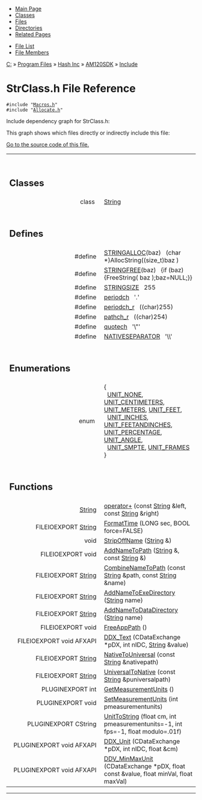 <div class="tabs">

- [Main Page](index.md)
- [Classes](annotated.md)
- <span id="current">[Files](files.md)</span>
- [Directories](dirs.md)
- [Related Pages](pages.md)

</div>

<div class="tabs">

- [File List](files.md)
- [File Members](globals.md)

</div>

<div class="nav">

<a href="dir_C_3A_2F.md" class="el">C:</a> » <a href="dir_C_3A_2FProgram_20Files_2F.md" class="el">Program Files</a> » <a href="dir_C_3A_2FProgram_20Files_2FHash_20Inc_2F.md" class="el">Hash Inc</a> » <a href="dir_C_3A_2FProgram_20Files_2FHash_20Inc_2FAM120SDK_2F.md" class="el">AM120SDK</a> » <a href="dir_C_3A_2FProgram_20Files_2FHash_20Inc_2FAM120SDK_2FInclude_2F.md" class="el">Include</a>

</div>

# StrClass.h File Reference

`#include "`<a href="Macros_8h-source.md" class="el"><code>Macros.h</code></a>`"`  
`#include "`<a href="Allocate_8h-source.md" class="el"><code>Allocate.h</code></a>`"`  

Include dependency graph for StrClass.h:

<span class="image placeholder" original-image-src="StrClass_8h__incl.gif" original-image-title="" border="0" usemap="#C:/Program Files/Hash Inc/AM120SDK/Include/StrClass.h_map"></span>

This graph shows which files directly or indirectly include this file:

<span class="image placeholder" original-image-src="StrClass_8h__dep__incl.gif" original-image-title="" border="0" usemap="#C:/Program Files/Hash Inc/AM120SDK/Include/StrClass.hdep_map"></span>

[Go to the source code of this file.](StrClass_8h-source.md)

<table data-border="0" data-cellpadding="0" data-cellspacing="0">
<colgroup>
<col style="width: 50%" />
<col style="width: 50%" />
</colgroup>
<tbody>
<tr>
<td></td>
<td></td>
</tr>
<tr>
<td colspan="2"><br />
&#10;<h2 id="classes">Classes</h2></td>
</tr>
<tr>
<td class="memItemLeft" style="text-align: right;" data-nowrap="" data-valign="top">class  </td>
<td class="memItemRight" data-valign="bottom"><a href="classString.md" class="el">String</a></td>
</tr>
<tr>
<td colspan="2"><br />
&#10;<h2 id="defines">Defines</h2></td>
</tr>
<tr>
<td class="memItemLeft" style="text-align: right;" data-nowrap="" data-valign="top">#define </td>
<td class="memItemRight" data-valign="bottom"><a href="StrClass_8h.md#75182ea92150576691f96b546330a5a8" class="el">STRINGALLOC</a>(baz)   (char *)AllocString((size_t)baz )</td>
</tr>
<tr>
<td class="memItemLeft" style="text-align: right;" data-nowrap="" data-valign="top">#define </td>
<td class="memItemRight" data-valign="bottom"><a href="StrClass_8h.md#53d272522fb64973a9e71b09c7e331ea" class="el">STRINGFREE</a>(baz)   {if (baz){FreeString( baz );baz=NULL;}}</td>
</tr>
<tr>
<td class="memItemLeft" style="text-align: right;" data-nowrap="" data-valign="top">#define </td>
<td class="memItemRight" data-valign="bottom"><a href="StrClass_8h.md#3cdd16839fb5a19ff51dd8efe478b664" class="el">STRINGSIZE</a>   255</td>
</tr>
<tr>
<td class="memItemLeft" style="text-align: right;" data-nowrap="" data-valign="top">#define </td>
<td class="memItemRight" data-valign="bottom"><a href="StrClass_8h.md#08740970037c32e369a340edff5ee020" class="el">periodch</a>   '.'</td>
</tr>
<tr>
<td class="memItemLeft" style="text-align: right;" data-nowrap="" data-valign="top">#define </td>
<td class="memItemRight" data-valign="bottom"><a href="StrClass_8h.md#05e90b43292790d8fa940429d9ae928c" class="el">periodch_r</a>   ((char)255)</td>
</tr>
<tr>
<td class="memItemLeft" style="text-align: right;" data-nowrap="" data-valign="top">#define </td>
<td class="memItemRight" data-valign="bottom"><a href="StrClass_8h.md#5d022a7657859b0ea8bdbe2ddd37745e" class="el">pathch_r</a>   ((char)254)</td>
</tr>
<tr>
<td class="memItemLeft" style="text-align: right;" data-nowrap="" data-valign="top">#define </td>
<td class="memItemRight" data-valign="bottom"><a href="StrClass_8h.md#a256f5e4cdf3abe0d20d2ad4cc6e8ea2" class="el">quotech</a>   '\"'</td>
</tr>
<tr>
<td class="memItemLeft" style="text-align: right;" data-nowrap="" data-valign="top">#define </td>
<td class="memItemRight" data-valign="bottom"><a href="StrClass_8h.md#49fcb56cc604cef7b1ad1b9a4ce5e150" class="el">NATIVESEPARATOR</a>   '\\'</td>
</tr>
<tr>
<td colspan="2"><br />
&#10;<h2 id="enumerations">Enumerations</h2></td>
</tr>
<tr>
<td class="memItemLeft" style="text-align: right;" data-nowrap="" data-valign="top">enum  </td>
<td class="memItemRight" data-valign="bottom">{<br />
  <a href="StrClass_8h.md#dca29a1140aadadfd92b34a02fa516effb16e9af9a972ad5e609b2051ada933e" class="el">UNIT_NONE</a>, <a href="StrClass_8h.md#dca29a1140aadadfd92b34a02fa516ef05594708361f400d4bfd169b63e921d2" class="el">UNIT_CENTIMETERS</a>, <a href="StrClass_8h.md#dca29a1140aadadfd92b34a02fa516ef9021c34360cb3da4c65952d3b9224584" class="el">UNIT_METERS</a>, <a href="StrClass_8h.md#dca29a1140aadadfd92b34a02fa516efd496798c237b6ce27ce8a7a513778ca8" class="el">UNIT_FEET</a>,<br />
  <a href="StrClass_8h.md#dca29a1140aadadfd92b34a02fa516efa15b8ba5d6b6e71a50801d97a14d1062" class="el">UNIT_INCHES</a>, <a href="StrClass_8h.md#dca29a1140aadadfd92b34a02fa516ef9cddd0c4a4388ddd3bc947196d4f131b" class="el">UNIT_FEETANDINCHES</a>, <a href="StrClass_8h.md#dca29a1140aadadfd92b34a02fa516efcb712fc57e95be16a109c311801bf14e" class="el">UNIT_PERCENTAGE</a>, <a href="StrClass_8h.md#dca29a1140aadadfd92b34a02fa516ef56ca00a327533645f7d4e728989db31f" class="el">UNIT_ANGLE</a>,<br />
  <a href="StrClass_8h.md#dca29a1140aadadfd92b34a02fa516efffb9b84378f64e2fdfabb8c248d8235f" class="el">UNIT_SMPTE</a>, <a href="StrClass_8h.md#dca29a1140aadadfd92b34a02fa516ef456068a4af4d940522acc556374a9795" class="el">UNIT_FRAMES</a><br />
}</td>
</tr>
<tr>
<td colspan="2"><br />
&#10;<h2 id="functions">Functions</h2></td>
</tr>
<tr>
<td class="memItemLeft" style="text-align: right;" data-nowrap="" data-valign="top"><a href="classString.md" class="el">String</a> </td>
<td class="memItemRight" data-valign="bottom"><a href="StrClass_8h.md#8350f9e65c858259d639e60f260ad590" class="el">operator+</a> (const <a href="classString.md" class="el">String</a> &amp;left, const <a href="classString.md" class="el">String</a> &amp;right)</td>
</tr>
<tr>
<td class="memItemLeft" style="text-align: right;" data-nowrap="" data-valign="top">FILEIOEXPORT <a href="classString.md" class="el">String</a> </td>
<td class="memItemRight" data-valign="bottom"><a href="StrClass_8h.md#19b6f87fa0329f833f2571e1adb29422" class="el">FormatTime</a> (LONG sec, BOOL force=FALSE)</td>
</tr>
<tr>
<td class="memItemLeft" style="text-align: right;" data-nowrap="" data-valign="top">void </td>
<td class="memItemRight" data-valign="bottom"><a href="StrClass_8h.md#cb74eb4b1a6779b2d1ffccdbdf41b408" class="el">StripOffName</a> (<a href="classString.md" class="el">String</a> &amp;)</td>
</tr>
<tr>
<td class="memItemLeft" style="text-align: right;" data-nowrap="" data-valign="top">FILEIOEXPORT void </td>
<td class="memItemRight" data-valign="bottom"><a href="StrClass_8h.md#c463b431173ccaf195958e810dcb6135" class="el">AddNameToPath</a> (<a href="classString.md" class="el">String</a> &amp;, const <a href="classString.md" class="el">String</a> &amp;)</td>
</tr>
<tr>
<td class="memItemLeft" style="text-align: right;" data-nowrap="" data-valign="top">FILEIOEXPORT <a href="classString.md" class="el">String</a> </td>
<td class="memItemRight" data-valign="bottom"><a href="StrClass_8h.md#ba666830fc8faf08bcfaec74519629f6" class="el">CombineNameToPath</a> (const <a href="classString.md" class="el">String</a> &amp;path, const <a href="classString.md" class="el">String</a> &amp;name)</td>
</tr>
<tr>
<td class="memItemLeft" style="text-align: right;" data-nowrap="" data-valign="top">FILEIOEXPORT <a href="classString.md" class="el">String</a> </td>
<td class="memItemRight" data-valign="bottom"><a href="StrClass_8h.md#3b709aae47a6bc6f1613ee5bc306d28b" class="el">AddNameToExeDirectory</a> (<a href="classString.md" class="el">String</a> name)</td>
</tr>
<tr>
<td class="memItemLeft" style="text-align: right;" data-nowrap="" data-valign="top">FILEIOEXPORT <a href="classString.md" class="el">String</a> </td>
<td class="memItemRight" data-valign="bottom"><a href="StrClass_8h.md#f6660d10f9f9f5611510ec1990c190b6" class="el">AddNameToDataDirectory</a> (<a href="classString.md" class="el">String</a> name)</td>
</tr>
<tr>
<td class="memItemLeft" style="text-align: right;" data-nowrap="" data-valign="top">FILEIOEXPORT void </td>
<td class="memItemRight" data-valign="bottom"><a href="StrClass_8h.md#e9bc356ae5b39159119d72432350ce74" class="el">FreeAppPath</a> ()</td>
</tr>
<tr>
<td class="memItemLeft" style="text-align: right;" data-nowrap="" data-valign="top">FILEIOEXPORT void AFXAPI </td>
<td class="memItemRight" data-valign="bottom"><a href="StrClass_8h.md#36d7403a1ca06cae6bb9e0230f8e9d0f" class="el">DDX_Text</a> (CDataExchange *pDX, int nIDC, <a href="classString.md" class="el">String</a> &amp;value)</td>
</tr>
<tr>
<td class="memItemLeft" style="text-align: right;" data-nowrap="" data-valign="top">FILEIOEXPORT <a href="classString.md" class="el">String</a> </td>
<td class="memItemRight" data-valign="bottom"><a href="StrClass_8h.md#d697487f8b05562afff432aac4857d7a" class="el">NativeToUniversal</a> (const <a href="classString.md" class="el">String</a> &amp;nativepath)</td>
</tr>
<tr>
<td class="memItemLeft" style="text-align: right;" data-nowrap="" data-valign="top">FILEIOEXPORT <a href="classString.md" class="el">String</a> </td>
<td class="memItemRight" data-valign="bottom"><a href="StrClass_8h.md#6e7ab9d06a53cfbcaa2f813068bb2df0" class="el">UniversalToNative</a> (const <a href="classString.md" class="el">String</a> &amp;puniversalpath)</td>
</tr>
<tr>
<td class="memItemLeft" style="text-align: right;" data-nowrap="" data-valign="top">PLUGINEXPORT int </td>
<td class="memItemRight" data-valign="bottom"><a href="StrClass_8h.md#f3b2bff2dad7f1c1039f0261ebb541fa" class="el">GetMeasurementUnits</a> ()</td>
</tr>
<tr>
<td class="memItemLeft" style="text-align: right;" data-nowrap="" data-valign="top">PLUGINEXPORT void </td>
<td class="memItemRight" data-valign="bottom"><a href="StrClass_8h.md#bd008f0bf6d7ed800610e7203fbb6d7d" class="el">SetMeasurementUnits</a> (int pmeasurementunits)</td>
</tr>
<tr>
<td class="memItemLeft" style="text-align: right;" data-nowrap="" data-valign="top">PLUGINEXPORT CString </td>
<td class="memItemRight" data-valign="bottom"><a href="StrClass_8h.md#adf7fca1238cbfa18ec486f87d696bd1" class="el">UnitToString</a> (float cm, int pmeasurementunits=-1, int fps=-1, float modulo=.01f)</td>
</tr>
<tr>
<td class="memItemLeft" style="text-align: right;" data-nowrap="" data-valign="top">PLUGINEXPORT void AFXAPI </td>
<td class="memItemRight" data-valign="bottom"><a href="StrClass_8h.md#940e76784280fcc32132b7cf6ec715d3" class="el">DDX_Unit</a> (CDataExchange *pDX, int nIDC, float &amp;cm)</td>
</tr>
<tr>
<td class="memItemLeft" style="text-align: right;" data-nowrap="" data-valign="top">PLUGINEXPORT void AFXAPI </td>
<td class="memItemRight" data-valign="bottom"><a href="StrClass_8h.md#692f612c69160568c27b9e933dfe4e40" class="el">DDV_MinMaxUnit</a> (CDataExchange *pDX, float const &amp;value, float minVal, float maxVal)</td>
</tr>
</tbody>
</table>

------------------------------------------------------------------------

